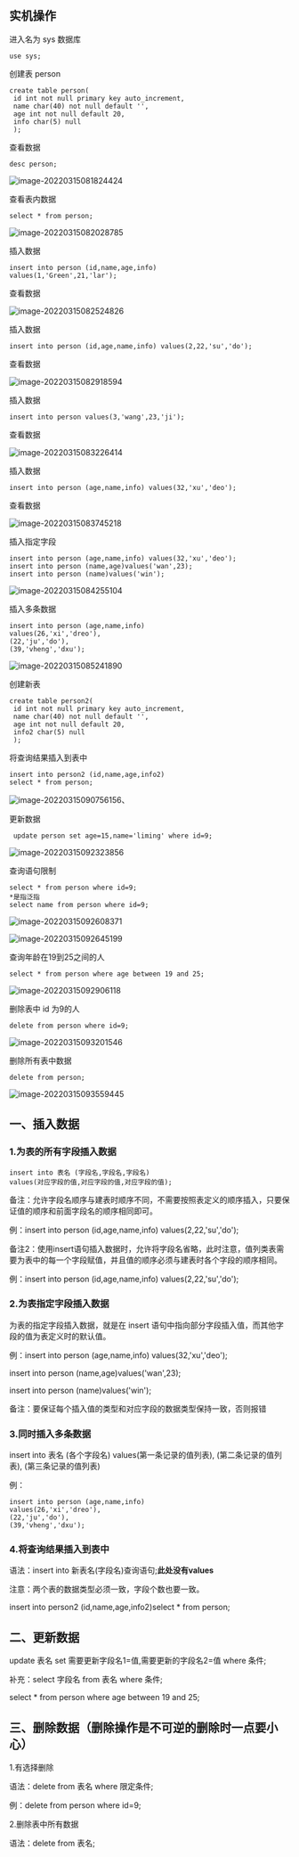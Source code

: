 ## 实机操作

进入名为 sys 数据库

```mysql
use sys;
```

创建表 person

```mysql
create table person(
 id int not null primary key auto_increment,
 name char(40) not null default '',
 age int not null default 20,
 info char(5) null
 );
```

查看数据

```mysql
desc person;
```

![image-20220315081824424](https://lsky.hhdxw.top/imghub/img/image-20220315081824424.png)

查看表内数据

```mysql
select * from person;
```

![image-20220315082028785](https://lsky.hhdxw.top/imghub/img/image-20220315082028785.png)

插入数据

```mysql
insert into person (id,name,age,info)
values(1,'Green',21,'lar');
```

查看数据

![image-20220315082524826](https://lsky.hhdxw.top/imghub/img/image-20220315082524826.png)

插入数据

```mysql
insert into person (id,age,name,info) values(2,22,'su','do');
```

查看数据

![image-20220315082918594](https://lsky.hhdxw.top/imghub/img/image-20220315082918594.png)

插入数据

```mysql
insert into person values(3,'wang',23,'ji');
```

查看数据

![image-20220315083226414](https://lsky.hhdxw.top/imghub/img/image-20220315083226414.png)

插入数据

```mysql
insert into person (age,name,info) values(32,'xu','deo');
```

查看数据

![image-20220315083745218](https://lsky.hhdxw.top/imghub/img/image-20220315083745218.png)

插入指定字段

```mysql
insert into person (age,name,info) values(32,'xu','deo');
insert into person (name,age)values('wan',23);
insert into person (name)values('win');
```

![image-20220315084255104](https://lsky.hhdxw.top/imghub/img/image-20220315084255104.png)

插入多条数据

```mysql
insert into person (age,name,info)
values(26,'xi','dreo'),
(22,'ju','do'),
(39,'vheng','dxu');
```

![image-20220315085241890](https://lsky.hhdxw.top/imghub/img/image-20220315085241890.png)

创建新表

```mysql
create table person2(
 id int not null primary key auto_increment,
 name char(40) not null default '',
 age int not null default 20,
 info2 char(5) null
 );
```

将查询结果插入到表中

```mysql
insert into person2 (id,name,age,info2)
select * from person;
```

![image-20220315090756156](https://lsky.hhdxw.top/imghub/img/image-20220315090756156.png)、

更新数据

```mysql
 update person set age=15,name='liming' where id=9;
```

![image-20220315092323856](https://lsky.hhdxw.top/imghub/img/image-20220315092323856.png)

查询语句限制

```mysql
select * from person where id=9;
*是指泛指
select name from person where id=9;
```

![image-20220315092608371](https://lsky.hhdxw.top/imghub/img/image-20220315092608371.png)

![image-20220315092645199](https://lsky.hhdxw.top/imghub/img/image-20220315092645199.png)

查询年龄在19到25之间的人

```mysql
select * from person where age between 19 and 25;
```

![image-20220315092906118](https://lsky.hhdxw.top/imghub/img/image-20220315092906118.png)

删除表中 id 为9的人

```mysql
delete from person where id=9;
```

![image-20220315093201546](https://lsky.hhdxw.top/imghub/img/image-20220315093201546.png)

删除所有表中数据

```mysql
delete from person;
```

![image-20220315093559445](https://lsky.hhdxw.top/imghub/img/image-20220315093559445.png)

## 一、插入数据

### 1.为表的所有字段插入数据

```mysql
insert into 表名 (字段名,字段名,字段名)
values(对应字段的值,对应字段的值,对应字段的值);
```

备注：允许字段名顺序与建表时顺序不同，不需要按照表定义的顺序插入，只要保证值的顺序和前面字段名的顺序相同即可。

例：insert into person (id,age,name,info) values(2,22,'su','do');



备注2：使用insert语句插入数据时，允许将字段名省略，此时注意，值列类表需要为表中的每一个字段赋值，并且值的顺序必须与建表时各个字段的顺序相同。

例：insert into person (id,age,name,info) values(2,22,'su','do');



### 2.为表指定字段插入数据

为表的指定字段插入数据，就是在 insert 语句中指向部分字段插入值，而其他字段的值为表定义时的默认值。

例：insert into person (age,name,info) values(32,'xu','deo');

insert into person (name,age)values('wan',23);

insert into person (name)values('win');

备注：要保证每个插入值的类型和对应字段的数据类型保持一致，否则报错

### 3.同时插入多条数据

insert into 表名 (各个字段名) values(第一条记录的值列表), (第二条记录的值列表), (第三条记录的值列表)

例：

```mysql
insert into person (age,name,info)
values(26,'xi','dreo'),
(22,'ju','do'),
(39,'vheng','dxu');
```

### 4.将查询结果插入到表中

语法：insert into 新表名(字段名)查询语句;**此处没有values**

注意：两个表的数据类型必须一致，字段个数也要一致。

insert into person2 (id,name,age,info2)select * from person;

## 二、更新数据

update 表名 set 需要更新字段名1=值,需要更新的字段名2=值  where 条件;

补充：select 字段名 from 表名 where 条件; 

select * from person where age between 19 and 25;

## 三、删除数据（删除操作是不可逆的删除时一点要小心）

1.有选择删除

语法：delete from 表名 where 限定条件;

例：delete from person where id=9;

2.删除表中所有数据

语法：delete from 表名;


